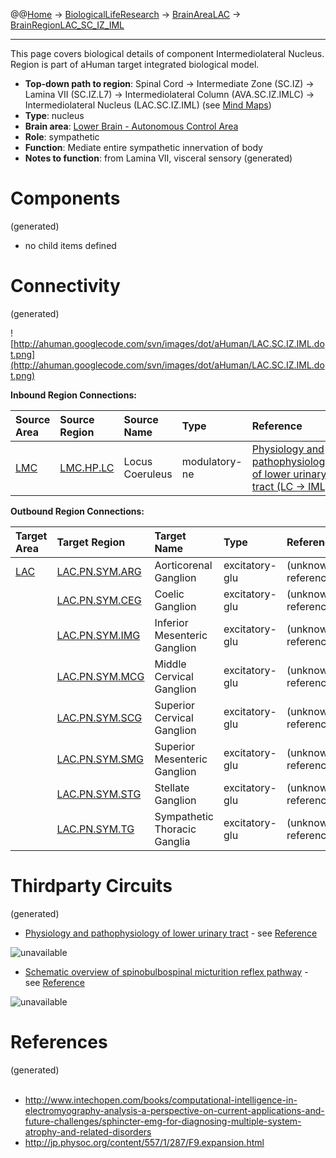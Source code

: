 @@[Home](Home.md) -> [BiologicalLifeResearch](BiologicalLifeResearch.md) -> [BrainAreaLAC](BrainAreaLAC.md) -> [BrainRegionLAC\_SC\_IZ\_IML](BrainRegionLAC_SC_IZ_IML.md)

---


This page covers biological details of component Intermediolateral Nucleus.
Region is part of aHuman target integrated biological model.

  * **Top-down path to region**: Spinal Cord -> Intermediate Zone (SC.IZ) -> Lamina VII (SC.IZ.L7) -> Intermediolateral Column (AVA.SC.IZ.IMLC) -> Intermediolateral Nucleus (LAC.SC.IZ.IML) (see [Mind Maps](OverallMindMaps.md))
  * **Type**: nucleus
  * **Brain area**: [Lower Brain - Autonomous Control Area](BrainAreaLAC.md)
  * **Role**: sympathetic
  * **Function**: Mediate entire sympathetic innervation of body
  * **Notes to function**: from Lamina VII, visceral sensory
(generated)
# Components #
(generated)


  * no child items defined

# Connectivity #
(generated)


![http://ahuman.googlecode.com/svn/images/dot/aHuman/LAC.SC.IZ.IML.dot.png](http://ahuman.googlecode.com/svn/images/dot/aHuman/LAC.SC.IZ.IML.dot.png)

**Inbound Region Connections:**

| **Source Area** | **Source Region** | **Source Name** | **Type** | **Reference** |
|:----------------|:------------------|:----------------|:---------|:--------------|
| [LMC](BrainAreaLMC.md) | [LMC.HP.LC](BrainRegionLMC_HP_LC.md) | Locus Coeruleus | modulatory-ne | [Physiology and pathophysiology of lower urinary tract (LC -> IML)](http://www.intechopen.com/books/computational-intelligence-in-electromyography-analysis-a-perspective-on-current-applications-and-future-challenges/sphincter-emg-for-diagnosing-multiple-system-atrophy-and-related-disorders) |

**Outbound Region Connections:**

| **Target Area** | **Target Region** | **Target Name** | **Type** | **Reference** |
|:----------------|:------------------|:----------------|:---------|:--------------|
| [LAC](BrainAreaLAC.md) | [LAC.PN.SYM.ARG](BrainRegionLAC_PN_SYM_ARG.md) | Aorticorenal Ganglion | excitatory-glu | (unknown reference) |
|                 | [LAC.PN.SYM.CEG](BrainRegionLAC_PN_SYM_CEG.md) | Coelic Ganglion | excitatory-glu | (unknown reference) |
|                 | [LAC.PN.SYM.IMG](BrainRegionLAC_PN_SYM_IMG.md) | Inferior Mesenteric Ganglion | excitatory-glu | (unknown reference) |
|                 | [LAC.PN.SYM.MCG](BrainRegionLAC_PN_SYM_MCG.md) | Middle Cervical Ganglion | excitatory-glu | (unknown reference) |
|                 | [LAC.PN.SYM.SCG](BrainRegionLAC_PN_SYM_SCG.md) | Superior Cervical Ganglion | excitatory-glu | (unknown reference) |
|                 | [LAC.PN.SYM.SMG](BrainRegionLAC_PN_SYM_SMG.md) | Superior Mesenteric Ganglion | excitatory-glu | (unknown reference) |
|                 | [LAC.PN.SYM.STG](BrainRegionLAC_PN_SYM_STG.md) | Stellate Ganglion | excitatory-glu | (unknown reference) |
|                 | [LAC.PN.SYM.TG](BrainRegionLAC_PN_SYM_TG.md) | Sympathetic Thoracic Ganglia | excitatory-glu | (unknown reference) |

# Thirdparty Circuits #
(generated)

  * [Physiology and pathophysiology of lower urinary tract](http://www.intechopen.com/source/html/40109/media/image1.jpeg) - see [Reference](http://www.intechopen.com/books/computational-intelligence-in-electromyography-analysis-a-perspective-on-current-applications-and-future-challenges/sphincter-emg-for-diagnosing-multiple-system-atrophy-and-related-disorders)

<img src='http://www.intechopen.com/source/html/40109/media/image1.jpeg' alt='unavailable'>

<ul><li><a href='http://jp.physoc.org/content/557/1/287/F9.large.jpg'>Schematic overview of spinobulbospinal micturition reflex pathway</a> - see <a href='http://jp.physoc.org/content/557/1/287/F9.expansion.html'>Reference</a></li></ul>

<img src='http://jp.physoc.org/content/557/1/287/F9.large.jpg' alt='unavailable'>


<h1>References</h1>
(generated)<br>
<br>
<ul><li><a href='http://www.intechopen.com/books/computational-intelligence-in-electromyography-analysis-a-perspective-on-current-applications-and-future-challenges/sphincter-emg-for-diagnosing-multiple-system-atrophy-and-related-disorders'>http://www.intechopen.com/books/computational-intelligence-in-electromyography-analysis-a-perspective-on-current-applications-and-future-challenges/sphincter-emg-for-diagnosing-multiple-system-atrophy-and-related-disorders</a>
</li><li><a href='http://jp.physoc.org/content/557/1/287/F9.expansion.html'>http://jp.physoc.org/content/557/1/287/F9.expansion.html</a></li></ul>
